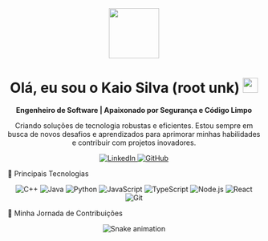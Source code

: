 <div align="center">
<img src="https://media.giphy.com/media/v1.Y2lkPTc5MGI3NjExZzRzZGR3c2Z4eGd6dGNkeW53a29tZXJzN3B0cGFsN2Y0Z3g4c3ZpZCZlcD12MV9pbnRlcm5hbF9naWZfYnlfaWQmY3Q9Zw/3oKIPnAiaMCws8nOsE/giphy.gif" width="100" />
</div>

<h1 align="center">
Olá, eu sou o Kaio Silva (root unk)
<img src="https://media.giphy.com/media/hvRJCLFzcasrR4ia7z/giphy.gif" width="30px"/>
</h1>

<p align="center">
<strong>Engenheiro de Software | Apaixonado por Segurança e Código Limpo</strong>
</p>

<p align="center">
Criando soluções de tecnologia robustas e eficientes. Estou sempre em busca de novos desafios e aprendizados para aprimorar minhas habilidades e contribuir com projetos inovadores.
</p>

<p align="center">
<a href="https://linkedin.com/in/rootunk" target="_blank">
<img src="https://img.shields.io/badge/LinkedIn-0077B5?style=for-the-badge&logo=linkedin&logoColor=white" alt="LinkedIn"/>
</a>
<a href="https://github.com/rootunk" target="_blank">
<img src="https://img.shields.io/badge/GitHub-100000?style=for-the-badge&logo=github&logoColor=white" alt="GitHub"/>
</a>
</p>

🚀 Principais Tecnologias
<p align="center">
<img src="https://img.shields.io/badge/C%2B%2B-00599C?style=for-the-badge&logo=cplusplus&logoColor=white" alt="C++"/>
<img src="https://img.shields.io/badge/Java-ED8B00?style=for-the-badge&logo=openjdk&logoColor=white" alt="Java"/>
<img src="https://img.shields.io/badge/Python-3776AB?style=for-the-badge&logo=python&logoColor=white" alt="Python"/>
<img src="https://img.shields.io/badge/JavaScript-F7DF1E?style=for-the-badge&logo=javascript&logoColor=black" alt="JavaScript"/>
<img src="https://img.shields.io/badge/TypeScript-3178C6?style=for-the-badge&logo=typescript&logoColor=white" alt="TypeScript"/>
<img src="https://img.shields.io/badge/Node.js-339933?style=for-the-badge&logo=nodedotjs&logoColor=white" alt="Node.js"/>
<img src="https://img.shields.io/badge/React-61DAFB?style=for-the-badge&logo=react&logoColor=black" alt="React"/>
<img src="https://img.shields.io/badge/Git-F05032?style=for-the-badge&logo=git&logoColor=white" alt="Git"/>
</p>

🐍 Minha Jornada de Contribuições
<div align="center">
<img src="https://raw.githubusercontent.com/rootunk/rootunk/output/github-contribution-grid-snake.svg" alt="Snake animation"/>
</div>
